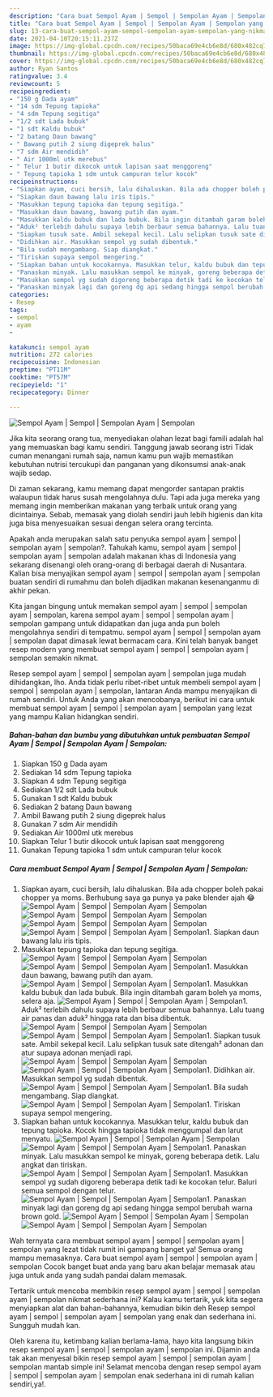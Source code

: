 ```yaml
---
description: "Cara buat Sempol Ayam | Sempol | Sempolan Ayam | Sempolan yang nikmat dan Mudah Dibuat"
title: "Cara buat Sempol Ayam | Sempol | Sempolan Ayam | Sempolan yang nikmat dan Mudah Dibuat"
slug: 13-cara-buat-sempol-ayam-sempol-sempolan-ayam-sempolan-yang-nikmat-dan-mudah-dibuat
date: 2021-04-10T20:15:11.237Z
image: https://img-global.cpcdn.com/recipes/50baca69e4cb6e8d/680x482cq70/sempol-ayam-sempol-sempolan-ayam-sempolan-foto-resep-utama.jpg
thumbnail: https://img-global.cpcdn.com/recipes/50baca69e4cb6e8d/680x482cq70/sempol-ayam-sempol-sempolan-ayam-sempolan-foto-resep-utama.jpg
cover: https://img-global.cpcdn.com/recipes/50baca69e4cb6e8d/680x482cq70/sempol-ayam-sempol-sempolan-ayam-sempolan-foto-resep-utama.jpg
author: Ryan Santos
ratingvalue: 3.4
reviewcount: 5
recipeingredient:
- "150 g Dada ayam"
- "14 sdm Tepung tapioka"
- "4 sdm Tepung segitiga"
- "1/2 sdt Lada bubuk"
- "1 sdt Kaldu bubuk"
- "2 batang Daun bawang"
- " Bawang putih 2 siung digeprek halus"
- "7 sdm Air mendidih"
- " Air 1000ml utk merebus"
- " Telur 1 butir dikocok untuk lapisan saat menggoreng"
- " Tepung tapioka 1 sdm untuk campuran telur kocok"
recipeinstructions:
- "Siapkan ayam, cuci bersih, lalu dihaluskan. Bila ada chopper boleh pakai chopper ya moms. Berhubung saya ga punya ya pake blender ajah 😂"
- "Siapkan daun bawang lalu iris tipis."
- "Masukkan tepung tapioka dan tepung segitiga."
- "Masukkan daun bawang, bawang putih dan ayam."
- "Masukkan kaldu bubuk dan lada bubuk. Bila ingin ditambah garam boleh ya moms, selera aja."
- "Aduk² terlebih dahulu supaya lebih berbaur semua bahannya. Lalu tuang air panas dan aduk² hingga rata dan bisa dibentuk."
- "Siapkan tusuk sate. Ambil sekepal kecil. Lalu selipkan tusuk sate ditengah² adonan dan atur supaya adonan menjadi rapi."
- "Didihkan air. Masukkan sempol yg sudah dibentuk."
- "Bila sudah mengambang. Siap diangkat."
- "Tiriskan supaya sempol mengering."
- "Siapkan bahan untuk kocokannya. Masukkan telur, kaldu bubuk dan tepung tapioka. Kocok hingga tapioka tidak menggumpal dan larut menyatu."
- "Panaskan minyak. Lalu masukkan sempol ke minyak, goreng beberapa detik. Lalu angkat dan tiriskan."
- "Masukkan sempol yg sudah digoreng beberapa detik tadi ke kocokan telur. Baluri semua sempol dengan telur."
- "Panaskan minyak lagi dan goreng dg api sedang hingga sempol berubah warna brown gold."
categories:
- Resep
tags:
- sempol
- ayam
- 

katakunci: sempol ayam  
nutrition: 272 calories
recipecuisine: Indonesian
preptime: "PT11M"
cooktime: "PT57M"
recipeyield: "1"
recipecategory: Dinner

---
```



![Sempol Ayam | Sempol | Sempolan Ayam | Sempolan](https://img-global.cpcdn.com/recipes/50baca69e4cb6e8d/680x482cq70/sempol-ayam-sempol-sempolan-ayam-sempolan-foto-resep-utama.jpg)

Jika kita seorang orang tua, menyediakan olahan lezat bagi famili adalah hal yang memuaskan bagi kamu sendiri. Tanggung jawab seorang istri Tidak cuman menangani rumah saja, namun kamu pun wajib memastikan kebutuhan nutrisi tercukupi dan panganan yang dikonsumsi anak-anak wajib sedap.

Di zaman  sekarang, kamu memang dapat mengorder santapan praktis walaupun tidak harus susah mengolahnya dulu. Tapi ada juga mereka yang memang ingin memberikan makanan yang terbaik untuk orang yang dicintainya. Sebab, memasak yang diolah sendiri jauh lebih higienis dan kita juga bisa menyesuaikan sesuai dengan selera orang tercinta. 



Apakah anda merupakan salah satu penyuka sempol ayam | sempol | sempolan ayam | sempolan?. Tahukah kamu, sempol ayam | sempol | sempolan ayam | sempolan adalah makanan khas di Indonesia yang sekarang disenangi oleh orang-orang di berbagai daerah di Nusantara. Kalian bisa menyajikan sempol ayam | sempol | sempolan ayam | sempolan buatan sendiri di rumahmu dan boleh dijadikan makanan kesenanganmu di akhir pekan.

Kita jangan bingung untuk memakan sempol ayam | sempol | sempolan ayam | sempolan, karena sempol ayam | sempol | sempolan ayam | sempolan gampang untuk didapatkan dan juga anda pun boleh mengolahnya sendiri di tempatmu. sempol ayam | sempol | sempolan ayam | sempolan dapat dimasak lewat bermacam cara. Kini telah banyak banget resep modern yang membuat sempol ayam | sempol | sempolan ayam | sempolan semakin nikmat.

Resep sempol ayam | sempol | sempolan ayam | sempolan juga mudah dihidangkan, lho. Anda tidak perlu ribet-ribet untuk membeli sempol ayam | sempol | sempolan ayam | sempolan, lantaran Anda mampu menyajikan di rumah sendiri. Untuk Anda yang akan mencobanya, berikut ini cara untuk membuat sempol ayam | sempol | sempolan ayam | sempolan yang lezat yang mampu Kalian hidangkan sendiri.

<!--inarticleads1-->

##### Bahan-bahan dan bumbu yang dibutuhkan untuk pembuatan Sempol Ayam | Sempol | Sempolan Ayam | Sempolan:

1. Siapkan 150 g Dada ayam
1. Sediakan 14 sdm Tepung tapioka
1. Siapkan 4 sdm Tepung segitiga
1. Sediakan 1/2 sdt Lada bubuk
1. Gunakan 1 sdt Kaldu bubuk
1. Sediakan 2 batang Daun bawang
1. Ambil  Bawang putih 2 siung digeprek halus
1. Gunakan 7 sdm Air mendidih
1. Sediakan  Air 1000ml utk merebus
1. Siapkan  Telur 1 butir dikocok untuk lapisan saat menggoreng
1. Gunakan  Tepung tapioka 1 sdm untuk campuran telur kocok




<!--inarticleads2-->

##### Cara membuat Sempol Ayam | Sempol | Sempolan Ayam | Sempolan:

1. Siapkan ayam, cuci bersih, lalu dihaluskan. Bila ada chopper boleh pakai chopper ya moms. Berhubung saya ga punya ya pake blender ajah 😂
<img src="https://img-global.cpcdn.com/steps/49325900e6ecb9ec/160x128cq70/sempol-ayam-sempol-sempolan-ayam-sempolan-langkah-memasak-1-foto.jpg" alt="Sempol Ayam | Sempol | Sempolan Ayam | Sempolan"><img src="//assets-global.cpcdn.com/assets/icons/button_play-2c75c40dde080a61004c1f40b05d8f140eaff45d7e9e6481dc71c63d2e7c4909.png" alt="Sempol Ayam | Sempol | Sempolan Ayam | Sempolan"><img src="https://img-global.cpcdn.com/steps/6631a7a526616134/160x128cq70/sempol-ayam-sempol-sempolan-ayam-sempolan-langkah-memasak-1-foto.jpg" alt="Sempol Ayam | Sempol | Sempolan Ayam | Sempolan"><img src="https://img-global.cpcdn.com/steps/a21ab8fa9569fd50/160x128cq70/sempol-ayam-sempol-sempolan-ayam-sempolan-langkah-memasak-1-foto.jpg" alt="Sempol Ayam | Sempol | Sempolan Ayam | Sempolan">1. Siapkan daun bawang lalu iris tipis.
1. Masukkan tepung tapioka dan tepung segitiga.
<img src="//assets-global.cpcdn.com/assets/icons/button_play-2c75c40dde080a61004c1f40b05d8f140eaff45d7e9e6481dc71c63d2e7c4909.png" alt="Sempol Ayam | Sempol | Sempolan Ayam | Sempolan"><img src="//assets-global.cpcdn.com/assets/icons/button_play-2c75c40dde080a61004c1f40b05d8f140eaff45d7e9e6481dc71c63d2e7c4909.png" alt="Sempol Ayam | Sempol | Sempolan Ayam | Sempolan">1. Masukkan daun bawang, bawang putih dan ayam.
<img src="//assets-global.cpcdn.com/assets/icons/button_play-2c75c40dde080a61004c1f40b05d8f140eaff45d7e9e6481dc71c63d2e7c4909.png" alt="Sempol Ayam | Sempol | Sempolan Ayam | Sempolan">1. Masukkan kaldu bubuk dan lada bubuk. Bila ingin ditambah garam boleh ya moms, selera aja.
<img src="//assets-global.cpcdn.com/assets/icons/button_play-2c75c40dde080a61004c1f40b05d8f140eaff45d7e9e6481dc71c63d2e7c4909.png" alt="Sempol Ayam | Sempol | Sempolan Ayam | Sempolan">1. Aduk² terlebih dahulu supaya lebih berbaur semua bahannya. Lalu tuang air panas dan aduk² hingga rata dan bisa dibentuk.
<img src="//assets-global.cpcdn.com/assets/icons/button_play-2c75c40dde080a61004c1f40b05d8f140eaff45d7e9e6481dc71c63d2e7c4909.png" alt="Sempol Ayam | Sempol | Sempolan Ayam | Sempolan"><img src="//assets-global.cpcdn.com/assets/icons/button_play-2c75c40dde080a61004c1f40b05d8f140eaff45d7e9e6481dc71c63d2e7c4909.png" alt="Sempol Ayam | Sempol | Sempolan Ayam | Sempolan">1. Siapkan tusuk sate. Ambil sekepal kecil. Lalu selipkan tusuk sate ditengah² adonan dan atur supaya adonan menjadi rapi.
<img src="//assets-global.cpcdn.com/assets/icons/button_play-2c75c40dde080a61004c1f40b05d8f140eaff45d7e9e6481dc71c63d2e7c4909.png" alt="Sempol Ayam | Sempol | Sempolan Ayam | Sempolan"><img src="//assets-global.cpcdn.com/assets/icons/button_play-2c75c40dde080a61004c1f40b05d8f140eaff45d7e9e6481dc71c63d2e7c4909.png" alt="Sempol Ayam | Sempol | Sempolan Ayam | Sempolan">1. Didihkan air. Masukkan sempol yg sudah dibentuk.
<img src="//assets-global.cpcdn.com/assets/icons/button_play-2c75c40dde080a61004c1f40b05d8f140eaff45d7e9e6481dc71c63d2e7c4909.png" alt="Sempol Ayam | Sempol | Sempolan Ayam | Sempolan">1. Bila sudah mengambang. Siap diangkat.
<img src="//assets-global.cpcdn.com/assets/icons/button_play-2c75c40dde080a61004c1f40b05d8f140eaff45d7e9e6481dc71c63d2e7c4909.png" alt="Sempol Ayam | Sempol | Sempolan Ayam | Sempolan">1. Tiriskan supaya sempol mengering.
1. Siapkan bahan untuk kocokannya. Masukkan telur, kaldu bubuk dan tepung tapioka. Kocok hingga tapioka tidak menggumpal dan larut menyatu.
<img src="//assets-global.cpcdn.com/assets/icons/button_play-2c75c40dde080a61004c1f40b05d8f140eaff45d7e9e6481dc71c63d2e7c4909.png" alt="Sempol Ayam | Sempol | Sempolan Ayam | Sempolan"><img src="//assets-global.cpcdn.com/assets/icons/button_play-2c75c40dde080a61004c1f40b05d8f140eaff45d7e9e6481dc71c63d2e7c4909.png" alt="Sempol Ayam | Sempol | Sempolan Ayam | Sempolan">1. Panaskan minyak. Lalu masukkan sempol ke minyak, goreng beberapa detik. Lalu angkat dan tiriskan.
<img src="//assets-global.cpcdn.com/assets/icons/button_play-2c75c40dde080a61004c1f40b05d8f140eaff45d7e9e6481dc71c63d2e7c4909.png" alt="Sempol Ayam | Sempol | Sempolan Ayam | Sempolan">1. Masukkan sempol yg sudah digoreng beberapa detik tadi ke kocokan telur. Baluri semua sempol dengan telur.
<img src="//assets-global.cpcdn.com/assets/icons/button_play-2c75c40dde080a61004c1f40b05d8f140eaff45d7e9e6481dc71c63d2e7c4909.png" alt="Sempol Ayam | Sempol | Sempolan Ayam | Sempolan">1. Panaskan minyak lagi dan goreng dg api sedang hingga sempol berubah warna brown gold.
<img src="//assets-global.cpcdn.com/assets/icons/button_play-2c75c40dde080a61004c1f40b05d8f140eaff45d7e9e6481dc71c63d2e7c4909.png" alt="Sempol Ayam | Sempol | Sempolan Ayam | Sempolan"><img src="//assets-global.cpcdn.com/assets/icons/button_play-2c75c40dde080a61004c1f40b05d8f140eaff45d7e9e6481dc71c63d2e7c4909.png" alt="Sempol Ayam | Sempol | Sempolan Ayam | Sempolan">



Wah ternyata cara membuat sempol ayam | sempol | sempolan ayam | sempolan yang lezat tidak rumit ini gampang banget ya! Semua orang mampu memasaknya. Cara buat sempol ayam | sempol | sempolan ayam | sempolan Cocok banget buat anda yang baru akan belajar memasak atau juga untuk anda yang sudah pandai dalam memasak.

Tertarik untuk mencoba membikin resep sempol ayam | sempol | sempolan ayam | sempolan nikmat sederhana ini? Kalau kamu tertarik, yuk kita segera menyiapkan alat dan bahan-bahannya, kemudian bikin deh Resep sempol ayam | sempol | sempolan ayam | sempolan yang enak dan sederhana ini. Sungguh mudah kan. 

Oleh karena itu, ketimbang kalian berlama-lama, hayo kita langsung bikin resep sempol ayam | sempol | sempolan ayam | sempolan ini. Dijamin anda tak akan menyesal bikin resep sempol ayam | sempol | sempolan ayam | sempolan mantab simple ini! Selamat mencoba dengan resep sempol ayam | sempol | sempolan ayam | sempolan enak sederhana ini di rumah kalian sendiri,ya!.

